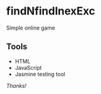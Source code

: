 # findNfindInexExc

Simple online game

## Tools
- HTML
- JavaScript 
- Jasmine testing tool

_Thanks!_